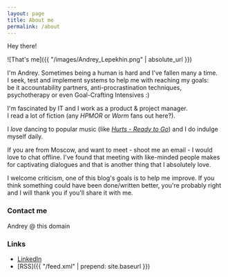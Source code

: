 ```yaml
---
layout: page
title: About me
permalink: /about
---
```


Hey there!

![That's me]({{ "/images/Andrey_Lepekhin.png" | absolute_url }})

I'm Andrey. Sometimes being a human is hard and I've fallen many a time.  
I seek, test and implement systems to help me with reaching my goals:  
be it accountability partners, anti-procrastination techniques, psychotherapy or even Goal-Crafting Intensives :)



I'm fascinated by IT and I work as a product & project manager.  
I read a lot of fiction (any _HPMOR_ or _Worm_ fans out here?).

I _love_ dancing to popular music (like [_Hurts - Ready to Go_](https://www.youtube.com/watch?v=PP2G3dm_fsc&t=37)) and I do indulge myself daily.  

If you are from Moscow, and want to meet - shoot me an email - I would love to chat offline. I've found that meeting with like-minded people makes for captivating dialogues and that is another thing that I absolutely love.


I welcome criticism, one of this blog's goals is to help me improve. If you think something could have been done/written better, you're probably right and I will thank you if you'll share it with me.

### Contact me

Andrey @ this domain

### Links

* [LinkedIn](https://www.linkedin.com/in/{{site.footer-links.linkedin}})
* [RSS]({{ "/feed.xml" | prepend: site.baseurl }})
